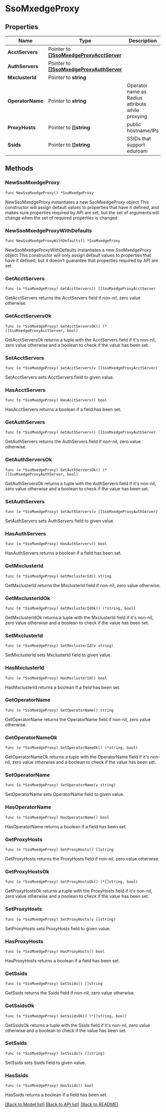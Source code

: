 # SsoMxedgeProxy

## Properties

Name | Type | Description | Notes
------------ | ------------- | ------------- | -------------
**AcctServers** | Pointer to [**[]SsoMxedgeProxyAcctServer**](SsoMxedgeProxyAcctServer.md) |  | [optional] 
**AuthServers** | Pointer to [**[]SsoMxedgeProxyAuthServer**](SsoMxedgeProxyAuthServer.md) |  | [optional] 
**MxclusterId** | Pointer to **string** |  | [optional] 
**OperatorName** | Pointer to **string** | Operator name as Radius attribute while proxying | [optional] 
**ProxyHosts** | Pointer to **[]string** | public hostname/IPs | [optional] 
**Ssids** | Pointer to **[]string** | SSIDs that support eduroam | [optional] 

## Methods

### NewSsoMxedgeProxy

`func NewSsoMxedgeProxy() *SsoMxedgeProxy`

NewSsoMxedgeProxy instantiates a new SsoMxedgeProxy object
This constructor will assign default values to properties that have it defined,
and makes sure properties required by API are set, but the set of arguments
will change when the set of required properties is changed

### NewSsoMxedgeProxyWithDefaults

`func NewSsoMxedgeProxyWithDefaults() *SsoMxedgeProxy`

NewSsoMxedgeProxyWithDefaults instantiates a new SsoMxedgeProxy object
This constructor will only assign default values to properties that have it defined,
but it doesn't guarantee that properties required by API are set

### GetAcctServers

`func (o *SsoMxedgeProxy) GetAcctServers() []SsoMxedgeProxyAcctServer`

GetAcctServers returns the AcctServers field if non-nil, zero value otherwise.

### GetAcctServersOk

`func (o *SsoMxedgeProxy) GetAcctServersOk() (*[]SsoMxedgeProxyAcctServer, bool)`

GetAcctServersOk returns a tuple with the AcctServers field if it's non-nil, zero value otherwise
and a boolean to check if the value has been set.

### SetAcctServers

`func (o *SsoMxedgeProxy) SetAcctServers(v []SsoMxedgeProxyAcctServer)`

SetAcctServers sets AcctServers field to given value.

### HasAcctServers

`func (o *SsoMxedgeProxy) HasAcctServers() bool`

HasAcctServers returns a boolean if a field has been set.

### GetAuthServers

`func (o *SsoMxedgeProxy) GetAuthServers() []SsoMxedgeProxyAuthServer`

GetAuthServers returns the AuthServers field if non-nil, zero value otherwise.

### GetAuthServersOk

`func (o *SsoMxedgeProxy) GetAuthServersOk() (*[]SsoMxedgeProxyAuthServer, bool)`

GetAuthServersOk returns a tuple with the AuthServers field if it's non-nil, zero value otherwise
and a boolean to check if the value has been set.

### SetAuthServers

`func (o *SsoMxedgeProxy) SetAuthServers(v []SsoMxedgeProxyAuthServer)`

SetAuthServers sets AuthServers field to given value.

### HasAuthServers

`func (o *SsoMxedgeProxy) HasAuthServers() bool`

HasAuthServers returns a boolean if a field has been set.

### GetMxclusterId

`func (o *SsoMxedgeProxy) GetMxclusterId() string`

GetMxclusterId returns the MxclusterId field if non-nil, zero value otherwise.

### GetMxclusterIdOk

`func (o *SsoMxedgeProxy) GetMxclusterIdOk() (*string, bool)`

GetMxclusterIdOk returns a tuple with the MxclusterId field if it's non-nil, zero value otherwise
and a boolean to check if the value has been set.

### SetMxclusterId

`func (o *SsoMxedgeProxy) SetMxclusterId(v string)`

SetMxclusterId sets MxclusterId field to given value.

### HasMxclusterId

`func (o *SsoMxedgeProxy) HasMxclusterId() bool`

HasMxclusterId returns a boolean if a field has been set.

### GetOperatorName

`func (o *SsoMxedgeProxy) GetOperatorName() string`

GetOperatorName returns the OperatorName field if non-nil, zero value otherwise.

### GetOperatorNameOk

`func (o *SsoMxedgeProxy) GetOperatorNameOk() (*string, bool)`

GetOperatorNameOk returns a tuple with the OperatorName field if it's non-nil, zero value otherwise
and a boolean to check if the value has been set.

### SetOperatorName

`func (o *SsoMxedgeProxy) SetOperatorName(v string)`

SetOperatorName sets OperatorName field to given value.

### HasOperatorName

`func (o *SsoMxedgeProxy) HasOperatorName() bool`

HasOperatorName returns a boolean if a field has been set.

### GetProxyHosts

`func (o *SsoMxedgeProxy) GetProxyHosts() []string`

GetProxyHosts returns the ProxyHosts field if non-nil, zero value otherwise.

### GetProxyHostsOk

`func (o *SsoMxedgeProxy) GetProxyHostsOk() (*[]string, bool)`

GetProxyHostsOk returns a tuple with the ProxyHosts field if it's non-nil, zero value otherwise
and a boolean to check if the value has been set.

### SetProxyHosts

`func (o *SsoMxedgeProxy) SetProxyHosts(v []string)`

SetProxyHosts sets ProxyHosts field to given value.

### HasProxyHosts

`func (o *SsoMxedgeProxy) HasProxyHosts() bool`

HasProxyHosts returns a boolean if a field has been set.

### GetSsids

`func (o *SsoMxedgeProxy) GetSsids() []string`

GetSsids returns the Ssids field if non-nil, zero value otherwise.

### GetSsidsOk

`func (o *SsoMxedgeProxy) GetSsidsOk() (*[]string, bool)`

GetSsidsOk returns a tuple with the Ssids field if it's non-nil, zero value otherwise
and a boolean to check if the value has been set.

### SetSsids

`func (o *SsoMxedgeProxy) SetSsids(v []string)`

SetSsids sets Ssids field to given value.

### HasSsids

`func (o *SsoMxedgeProxy) HasSsids() bool`

HasSsids returns a boolean if a field has been set.


[[Back to Model list]](../README.md#documentation-for-models) [[Back to API list]](../README.md#documentation-for-api-endpoints) [[Back to README]](../README.md)


